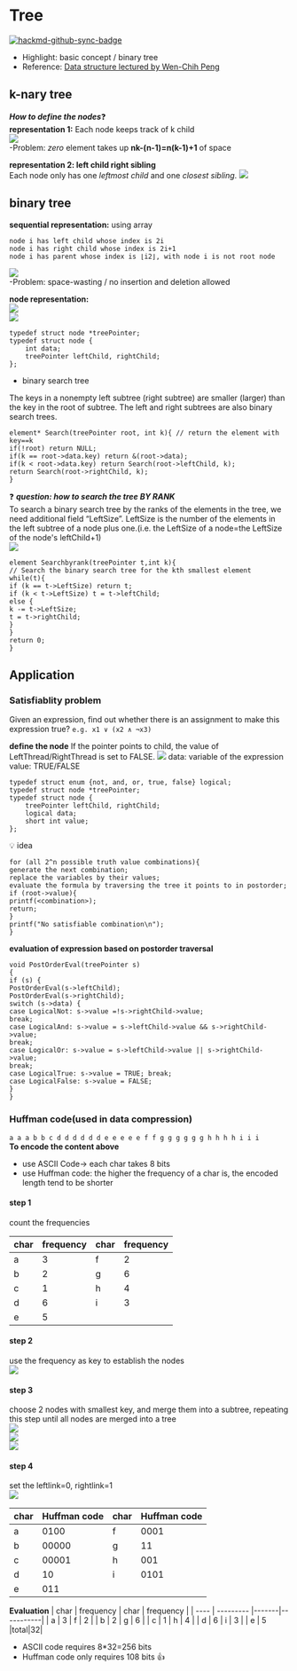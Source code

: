 # Tree 

[![hackmd-github-sync-badge](https://hackmd.io/sW3fRoHCRbicVnQ80OaonA/badge)](https://hackmd.io/sW3fRoHCRbicVnQ80OaonA)


* Highlight: basic concept / binary tree
* Reference: [Data structure lectured by Wen-Chih Peng](https://hiskio.com/courses/126)


## k-nary tree
***How to define the nodes***:question:  
**representation 1:**
Each node keeps track of k child  
![](https://i.imgur.com/Tc97j7d.png)  
-Problem: *zero* element takes up **nk-(n-1)=n(k-1)+1** of space
    
   **representation 2: left child right sibling**  
    Each node only has one *leftmost child* and one *closest sibling*.
    ![](https://i.imgur.com/2PdcoMi.png)
    
## binary tree
**sequential representation:** using array  
```
node i has left child whose index is 2i
node i has right child whose index is 2i+1
node i has parent whose index is ⌊i2⌋, with node i is not root node
```  

![](https://i.imgur.com/NEniur1.png)  
-Problem: space-wasting / no insertion and deletion allowed

**node representation:**   
![](https://i.imgur.com/jmwNJxB.png)  
![](https://i.imgur.com/xTNzgqw.png)  
```
typedef struct node *treePointer;
typedef struct node {
    int data;
    treePointer leftChild, rightChild;
};
```

* binary search tree

The keys in a nonempty left subtree (right subtree) are smaller (larger) than the key in the root of subtree.
The left and right subtrees are also binary search trees.
```
element* Search(treePointer root, int k){ // return the element with key==k
if(!root) return NULL;
if(k == root->data.key) return &(root->data);
if(k < root->data.key) return Search(root->leftChild, k);
return Search(root->rightChild, k);
}
```

:question: ***question: how to search the tree BY RANK***  
To search a binary search tree by the ranks of the elements in the tree, we need additional field “LeftSize”. LeftSize is the number of the elements in the left subtree of a node plus one.(i.e. the LeftSize of a node=the LeftSize of the node's leftChild+1)  
![](https://i.imgur.com/ILiLg5C.png)
```
element Searchbyrank(treePointer t,int k){ 
// Search the binary search tree for the kth smallest element
while(t){
if (k == t->LeftSize) return t;
if (k < t->LeftSize) t = t->leftChild;
else {
k -= t->LeftSize;
t = t->rightChild;
}
}
return 0;
}
```


## Application
### Satisfiablity problem
Given an expression, find out whether there is an assignment to make this expression true?
`e.g. x1 ∨ (x2 ∧ ¬x3)`

**define the node**
If the pointer points to child, the value of LeftThread/RightThread is set to FALSE.
![](https://i.imgur.com/i9KDtlf.png)
data: variable of the expression
value: TRUE/FALSE
```
typedef struct enum {not, and, or, true, false} logical;
typedef struct node *treePointer;
typedef struct node {
    treePointer leftChild, rightChild;
    logical data;
    short int value;
};
```

:bulb: idea
```
for (all 2^n possible truth value combinations){
generate the next combination;   
replace the variables by their values;  
evaluate the formula by traversing the tree it points to in postorder;  
if (root->value){
printf(<combination>);
return;
}
printf("No satisfiable combination\n");  
}
```

**evaluation of expression based on postorder traversal**

```
void PostOrderEval(treePointer s)
{
if (s) {
PostOrderEval(s->leftChild);
PostOrderEval(s->rightChild);
switch (s->data) {
case LogicalNot: s->value =!s->rightChild->value;
break;
case LogicalAnd: s->value = s->leftChild->value && s->rightChild->value;
break;
case LogicalOr: s->value = s->leftChild->value || s->rightChild->value;
break;
case LogicalTrue: s->value = TRUE; break;
case LogicalFalse: s->value = FALSE;
}
}
```

### Huffman code(used in data compression)
`a a a b b c d d d d d d e e e e e f f g g g g g g h h h h i i i`  
**To encode the content above**
* use ASCII Code-> each char takes 8 bits
* use Huffman code: the higher the frequency of a char is, the encoded length tend to be shorter

#### step 1
count the frequencies

| char | frequency | char    |       frequency    |
| ---- | --------- |-------|-----------|
| a    | 3         |     f | 2         |
| b    | 2         |   g   | 6         |
|  c    | 1        |   h   | 4         |
|  d    | 6        |   i   | 3         |
|   e   | 5         |

#### step 2
use the frequency as key to establish the nodes  
![](https://i.imgur.com/cYfXxyh.png)

#### step 3
choose 2 nodes with smallest key, and merge them into a subtree, repeating this step until all nodes are merged into a tree  
![](https://i.imgur.com/R5SD9tU.png)  
![](https://i.imgur.com/6rHsFHt.png)  
![](https://i.imgur.com/EpvOfXK.png)

#### step 4
set the leftlink=0, rightlink=1  
![](https://i.imgur.com/jtKtL1K.png)

|char|Huffman code|char|Huffman code|
| ---- | --------- |-------|-----------|
| a    | 0100      |     f | 0001        |
| b    | 00000      |   g   | 11       |
|  c    | 00001     |   h   | 001        |
|  d    | 10    |   i   | 0101   |
|   e   | 011        |

**Evaluation**
| char | frequency | char    |       frequency    |
| ---- | --------- |-------|-----------|
| a    | 3         |     f | 2         |
| b    | 2         |   g   | 6         |
|  c    | 1        |   h   | 4         |
|  d    | 6        |   i   | 3         |
|   e   | 5         |total|32|
* ASCII code requires 8*32=256 bits 
* Huffman code only requires 108 bits :+1: 
